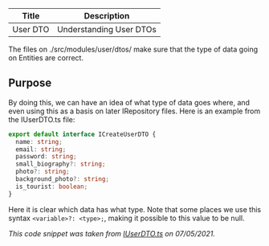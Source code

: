 |  Title   |       Description       |
| :------: | :---------------------: |
| User DTO | Understanding User DTOs |

The files on ./src/modules/user/dtos/ make sure that the type of data going on Entities are correct.

## Purpose

By doing this, we can have an idea of what type of data goes where, and even using this as a basis on later IRepository files. Here is an example from the IUserDTO.ts file:

```ts
export default interface ICreateUserDTO {
  name: string;
  email: string;
  password: string;
  small_biography?: string;
  photo?: string;
  background_photo?: string;
  is_tourist: boolean;
}
```

Here it is clear which data has what type. Note that some places we use this syntax `<variable>?: <type>;`, making it possible to this value to be null.

_This code snippet was taken from [IUserDTO.ts](https://github.com/PeruibeTEC/Server/blob/main/src/modules/user/dtos/IUserDTO.ts) on 07/05/2021._
